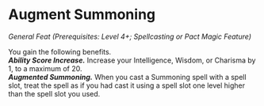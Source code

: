# Augment Summoning
*General Feat (Prerequisites: Level 4+; Spellcasting or Pact Magic Feature)*

You gain the following benefits.    
***Ability Score Increase.*** Increase your Intelligence, Wisdom, or Charisma by 1, to a maximum of 20.  
***Augmented Summoning.*** When you cast a Summoning spell with a spell slot, treat the spell as if you had cast it using a spell slot one level higher than the spell slot you used.  